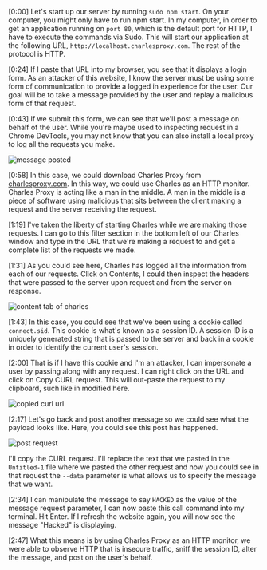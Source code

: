 [0:00] Let's start up our server by running `sudo npm start`. On your computer, you might only have to run npm start. In my computer, in order to get an application running on `port 80`, which is the default port for HTTP, I have to execute the commands via Sudo. This will start our application at the following URL, `http://localhost.charlesproxy.com`. The rest of the protocol is HTTP.

[0:24] If I paste that URL into my browser, you see that it displays a login form. As an attacker of this website, I know the server must be using some form of communication to provide a logged in experience for the user. Our goal will be to take a message provided by the user and replay a malicious form of that request.

[0:43] If we submit this form, we can see that we'll post a message on behalf of the user. While you're maybe used to inspecting request in a Chrome DevTools, you may not know that you can also install a local proxy to log all the requests you make.

![message posted](https://res.cloudinary.com/dg3gyk0gu/image/upload/v1581384988/transcript-images/egghead-simulate-session-hijacking-attacks-and-inspect-network-traffic-with-charles-proxy-submit-form-posting-message.png)

[0:58] In this case, we could download Charles Proxy from [charlesproxy.com](http://charlesproxy.com). In this way, we could use Charles as an HTTP monitor. Charles Proxy is acting like a man in the middle. A man in the middle is a piece of software using malicious that sits between the client making a request and the server receiving the request.

[1:19] I've taken the liberty of starting Charles while we are making those requests. I can go to this filter section in the bottom left of our Charles window and type in the URL that we're making a request to and get a complete list of the requests we made.

[1:31] As you could see here, Charles has logged all the information from each of our requests. Click on Contents, I could then inspect the headers that were passed to the server upon request and from the server on response.

![content tab of charles](https://res.cloudinary.com/dg3gyk0gu/image/upload/v1581384985/transcript-images/egghead-simulate-session-hijacking-attacks-and-inspect-network-traffic-with-charles-proxy-content-tab.png)

[1:43] In this case, you could see that we've been using a cookie called `connect.sid`. This cookie is what's known as a session ID. A session ID is a uniquely generated string that is passed to the server and back in a cookie in order to identify the current user's session.

[2:00] That is if I have this cookie and I'm an attacker, I can impersonate a user by passing along with any request. I can right click on the URL and click on Copy CURL request. This will out-paste the request to my clipboard, such like in modified here.

![copied curl url](https://res.cloudinary.com/dg3gyk0gu/image/upload/v1581384987/transcript-images/egghead-simulate-session-hijacking-attacks-and-inspect-network-traffic-with-charles-proxy-copied-curl-request.png)

[2:17] Let's go back and post another message so we could see what the payload looks like. Here, you could see this post has happened. 

![post request](https://res.cloudinary.com/dg3gyk0gu/image/upload/v1581384981/transcript-images/egghead-simulate-session-hijacking-attacks-and-inspect-network-traffic-with-charles-proxy-post-request.png)

I'll copy the CURL request. I'll replace the text that we pasted in the `Untitled-1` file where we pasted the other request and now you could see in that request the `--data` parameter is what allows us to specify the message that we want.

[2:34] I can manipulate the message to say `HACKED` as the value of the message request parameter, I can now paste this call command into my terminal. Hit Enter. If I refresh the website again, you will now see the message "Hacked" is displaying.

[2:47] What this means is by using Charles Proxy as an HTTP monitor, we were able to observe HTTP that is insecure traffic, sniff the session ID, alter the message, and post on the user's behalf.